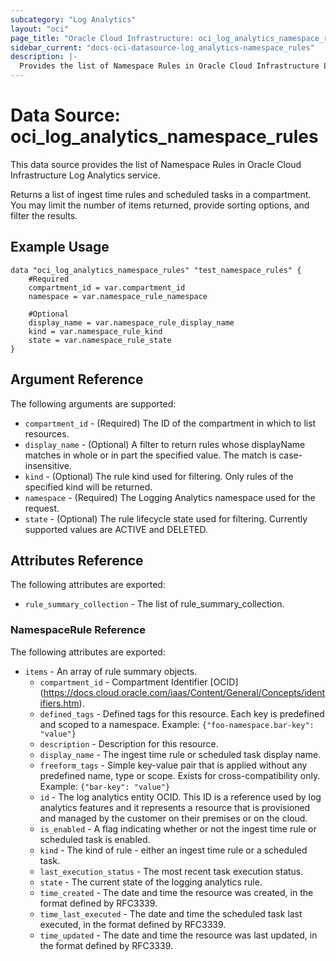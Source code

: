 ```yaml
---
subcategory: "Log Analytics"
layout: "oci"
page_title: "Oracle Cloud Infrastructure: oci_log_analytics_namespace_rules"
sidebar_current: "docs-oci-datasource-log_analytics-namespace_rules"
description: |-
  Provides the list of Namespace Rules in Oracle Cloud Infrastructure Log Analytics service
---
```


# Data Source: oci_log_analytics_namespace_rules
This data source provides the list of Namespace Rules in Oracle Cloud Infrastructure Log Analytics service.

Returns a list of ingest time rules and scheduled tasks in a compartment. You may limit the number of items returned, provide sorting options, and filter the results.


## Example Usage

```hcl
data "oci_log_analytics_namespace_rules" "test_namespace_rules" {
	#Required
	compartment_id = var.compartment_id
	namespace = var.namespace_rule_namespace

	#Optional
	display_name = var.namespace_rule_display_name
	kind = var.namespace_rule_kind
	state = var.namespace_rule_state
}
```

## Argument Reference

The following arguments are supported:

* `compartment_id` - (Required) The ID of the compartment in which to list resources.
* `display_name` - (Optional) A filter to return rules whose displayName matches in whole or in part the specified value. The match is case-insensitive. 
* `kind` - (Optional) The rule kind used for filtering. Only rules of the specified kind will be returned. 
* `namespace` - (Required) The Logging Analytics namespace used for the request. 
* `state` - (Optional) The rule lifecycle state used for filtering. Currently supported values are ACTIVE and DELETED. 


## Attributes Reference

The following attributes are exported:

* `rule_summary_collection` - The list of rule_summary_collection.

### NamespaceRule Reference

The following attributes are exported:

* `items` - An array of rule summary objects.
	* `compartment_id` - Compartment Identifier [OCID] (https://docs.cloud.oracle.com/iaas/Content/General/Concepts/identifiers.htm).
	* `defined_tags` - Defined tags for this resource. Each key is predefined and scoped to a namespace. Example: `{"foo-namespace.bar-key": "value"}` 
	* `description` - Description for this resource. 
	* `display_name` - The ingest time rule or scheduled task display name.
	* `freeform_tags` - Simple key-value pair that is applied without any predefined name, type or scope. Exists for cross-compatibility only. Example: `{"bar-key": "value"}` 
	* `id` - The log analytics entity OCID. This ID is a reference used by log analytics features and it represents a resource that is provisioned and managed by the customer on their premises or on the cloud. 
	* `is_enabled` - A flag indicating whether or not the ingest time rule or scheduled task is enabled.
	* `kind` - The kind of rule - either an ingest time rule or a scheduled task. 
	* `last_execution_status` - The most recent task execution status.
	* `state` - The current state of the logging analytics rule. 
	* `time_created` - The date and time the resource was created, in the format defined by RFC3339. 
	* `time_last_executed` - The date and time the scheduled task last executed, in the format defined by RFC3339.
	* `time_updated` - The date and time the resource was last updated, in the format defined by RFC3339. 

